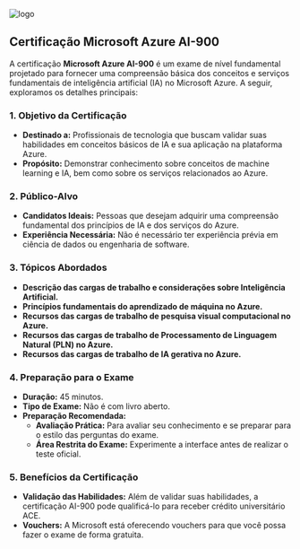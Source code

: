 ![logo](https://hermes.dio.me/tracks/47592c02-ea89-40c8-8362-81f560be3f16.png)

## Certificação Microsoft Azure AI-900

A certificação **Microsoft Azure AI-900** é um exame de nível fundamental projetado para fornecer uma compreensão básica dos conceitos e serviços fundamentais de inteligência artificial (IA) no Microsoft Azure. A seguir, exploramos os detalhes principais:

### 1. Objetivo da Certificação
- **Destinado a:** Profissionais de tecnologia que buscam validar suas habilidades em conceitos básicos de IA e sua aplicação na plataforma Azure.
- **Propósito:** Demonstrar conhecimento sobre conceitos de machine learning e IA, bem como sobre os serviços relacionados ao Azure.

### 2. Público-Alvo
- **Candidatos Ideais:** Pessoas que desejam adquirir uma compreensão fundamental dos princípios de IA e dos serviços do Azure.
- **Experiência Necessária:** Não é necessário ter experiência prévia em ciência de dados ou engenharia de software.

### 3. Tópicos Abordados
- **Descrição das cargas de trabalho e considerações sobre Inteligência Artificial.**
- **Princípios fundamentais do aprendizado de máquina no Azure.**
- **Recursos das cargas de trabalho de pesquisa visual computacional no Azure.**
- **Recursos das cargas de trabalho de Processamento de Linguagem Natural (PLN) no Azure.**
- **Recursos das cargas de trabalho de IA gerativa no Azure.**

### 4. Preparação para o Exame
- **Duração:** 45 minutos.
- **Tipo de Exame:** Não é com livro aberto.
- **Preparação Recomendada:**
  - **Avaliação Prática:** Para avaliar seu conhecimento e se preparar para o estilo das perguntas do exame.
  - **Área Restrita do Exame:** Experimente a interface antes de realizar o teste oficial.

### 5. Benefícios da Certificação
- **Validação das Habilidades:** Além de validar suas habilidades, a certificação AI-900 pode qualificá-lo para receber crédito universitário ACE.
- **Vouchers:** A Microsoft está oferecendo vouchers para que você possa fazer o exame de forma gratuita.
